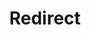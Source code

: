 ﻿---
layout: src/layouts/Redirect.astro
title: Redirect
redirect: https://yamldoc.liuyan.wang/docs/octopus-rest-api/octopus-cli/list-environments
pubDate:  2023-01-01
navSearch: false
navSitemap: false
navMenu: false
---
